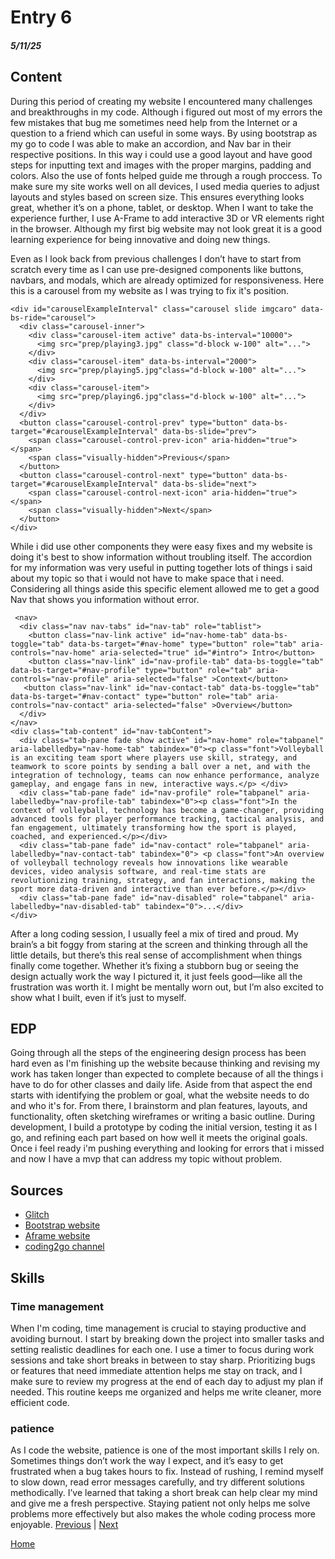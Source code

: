# Entry 6
##### 5/11/25

## Content
During this period of creating my website I encountered many challenges and breakthroughs in my code. Although i figured out most of my errors the few mistakes that bug me sometimes need help from the Internet or a question to a friend which can useful in some ways. By using bootstrap as my go to code I was able to make an accordion, and Nav bar in their respective positions. In this way i could use a good layout and have good steps for inputting text and images with the proper margins, padding and colors. Also the use of fonts helped guide me through a rough proccess. To make sure my site works well on all devices, I used media queries to adjust layouts and styles based on screen size. This ensures everything looks great, whether it’s on a phone, tablet, or desktop. When I want to take the experience further, I use A-Frame to add interactive 3D or VR elements right in the browser. Although my first big website may not look great it is a good learning experience for being innovative and doing new things. 

Even as I look back from previous challenges I don’t have to start from scratch every time as I can use pre-designed components like buttons, navbars, and modals, which are already optimized for responsiveness. Here this is a carousel from my website as I was trying to fix it's position. 
```
<div id="carouselExampleInterval" class="carousel slide imgcaro" data-bs-ride="carousel">
  <div class="carousel-inner">
    <div class="carousel-item active" data-bs-interval="10000">
      <img src="prep/playing3.jpg" class="d-block w-100" alt="...">
    </div>
    <div class="carousel-item" data-bs-interval="2000">
      <img src="prep/playing5.jpg"class="d-block w-100" alt="...">
    </div>
    <div class="carousel-item">
      <img src="prep/playing6.jpg"class="d-block w-100" alt="...">
    </div>
  </div>
  <button class="carousel-control-prev" type="button" data-bs-target="#carouselExampleInterval" data-bs-slide="prev">
    <span class="carousel-control-prev-icon" aria-hidden="true"></span>
    <span class="visually-hidden">Previous</span>
  </button>
  <button class="carousel-control-next" type="button" data-bs-target="#carouselExampleInterval" data-bs-slide="next">
    <span class="carousel-control-next-icon" aria-hidden="true"></span>
    <span class="visually-hidden">Next</span>
  </button>
</div>
```
While i did use other components they were easy fixes and my website is doing it's best to show information without troubling itself.
The accordion for my information was very useful in putting together lots of things i said about my topic so that i would not have to make space that i need. Considering all things aside this specific element allowed me to get a good Nav that shows you information without error.
```
 <nav>
  <div class="nav nav-tabs" id="nav-tab" role="tablist">
    <button class="nav-link active" id="nav-home-tab" data-bs-toggle="tab" data-bs-target="#nav-home" type="button" role="tab" aria-controls="nav-home" aria-selected="true" id="#intro"> Intro</button>
    <button class="nav-link" id="nav-profile-tab" data-bs-toggle="tab" data-bs-target="#nav-profile" type="button" role="tab" aria-controls="nav-profile" aria-selected="false" >Context</button>
   <button class="nav-link" id="nav-contact-tab" data-bs-toggle="tab" data-bs-target="#nav-contact" type="button" role="tab" aria-controls="nav-contact" aria-selected="false" >Overview</button>
  </div>
</nav>
<div class="tab-content" id="nav-tabContent">
  <div class="tab-pane fade show active" id="nav-home" role="tabpanel" aria-labelledby="nav-home-tab" tabindex="0"><p class="font">Volleyball is an exciting team sport where players use skill, strategy, and teamwork to score points by sending a ball over a net, and with the integration of technology, teams can now enhance performance, analyze gameplay, and engage fans in new, interactive ways.</p> </div>
  <div class="tab-pane fade" id="nav-profile" role="tabpanel" aria-labelledby="nav-profile-tab" tabindex="0"><p class="font">In the context of volleyball, technology has become a game-changer, providing advanced tools for player performance tracking, tactical analysis, and fan engagement, ultimately transforming how the sport is played, coached, and experienced.</p></div>
  <div class="tab-pane fade" id="nav-contact" role="tabpanel" aria-labelledby="nav-contact-tab" tabindex="0"> <p class="font">An overview of volleyball technology reveals how innovations like wearable devices, video analysis software, and real-time stats are revolutionizing training, strategy, and fan interactions, making the sport more data-driven and interactive than ever before.</p></div>
  <div class="tab-pane fade" id="nav-disabled" role="tabpanel" aria-labelledby="nav-disabled-tab" tabindex="0">...</div>
</div>
```
After a long coding session, I usually feel a mix of tired and proud. My brain’s a bit foggy from staring at the screen and thinking through all the little details, but there’s this real sense of accomplishment when things finally come together. Whether it’s fixing a stubborn bug or seeing the design actually work the way I pictured it, it just feels good—like all the frustration was worth it. I might be mentally worn out, but I’m also excited to show what I built, even if it’s just to myself.
## EDP
Going through all the steps of the engineering design process has been hard even as I'm finishing up the website because thinking and revising my work has taken longer than expected to complete because of all the things i have to do for other classes and daily life. Aside from that aspect the end starts with identifying the problem or goal, what the website needs to do and who it's for. From there, I brainstorm and plan features, layouts, and functionality, often sketching wireframes or writing a basic outline. During development, I build a prototype by coding the initial version, testing it as I go, and refining each part based on how well it meets the original goals. Once i feel ready i'm pushing everything and looking for errors that i missed and now I have a mvp that can address my topic without problem.
## Sources
* <a href="https://glitch.com/~aframe">Glitch</a>
* <a href="https://getbootstrap.com/">Bootstrap website</a>
* <a href="https://aframe.io/">Aframe website</a>
* <a href="https://www.youtube.com/@coding2go">coding2go channel</a>
<!--section-->
## Skills

### Time management
When I'm coding, time management is crucial to staying productive and avoiding burnout. I start by breaking down the project into smaller tasks and setting realistic deadlines for each one. I use a timer to focus during work sessions and take short breaks in between to stay sharp. Prioritizing bugs or features that need immediate attention helps me stay on track, and I make sure to review my progress at the end of each day to adjust my plan if needed. This routine keeps me organized and helps me write cleaner, more efficient code.

### patience 
As I code the website, patience is one of the most important skills I rely on. Sometimes things don’t work the way I expect, and it’s easy to get frustrated when a bug takes hours to fix. Instead of rushing, I remind myself to slow down, read error messages carefully, and try different solutions methodically. I’ve learned that taking a short break can help clear my mind and give me a fresh perspective. Staying patient not only helps me solve problems more effectively but also makes the whole coding process more enjoyable.
[Previous](entry05.md) | [Next](entry07.md)

[Home](../README.md)

